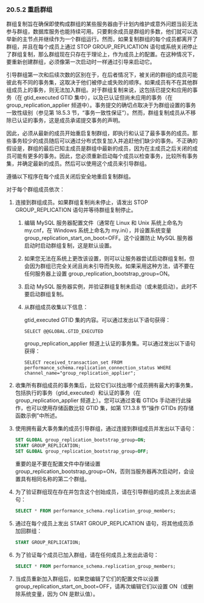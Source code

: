 ### 20.5.2 重启群组

群组复制旨在确保即使构成群组的某些服务器由于计划内维护或意外问题当前无法参与群组，数据库服务也能持续可用。只要剩余成员是群组的多数，他们就可以选举新的主节点并继续作为一个群组运行。然而，如果复制群组的每个成员都离开了群组，并且在每个成员上通过 STOP GROUP_REPLICATION 语句或系统关闭停止了群组复制，那么群组现在只存在于理论上，作为成员上的配置。在这种情况下，要重新创建群组，必须像第一次启动时一样通过引导来启动它。

引导群组第一次和后续次数的区别在于，在后者情况下，被关闭的群组的成员可能彼此有不同的事务集，这取决于他们被停止或失败的顺序。如果成员有不在其他群组成员上的事务，则无法加入群组。对于群组复制来说，这包括已提交和应用的事务（在 gtid_executed GTID 集中），以及已认证但尚未应用的事务（在 group_replication_applier 频道中）。事务提交的确切点取决于为群组设置的事务一致性级别（参见第 18.5.3 节，“事务一致性保证”）。然而，群组复制成员从不移除已认证的事务，这是成员承诺提交事务的声明。

因此，必须从最新的成员开始重启复制群组，即执行和认证了最多事务的成员。那些事务较少的成员随后可以通过分布式恢复加入并追赶他们缺少的事务。不正确的假设是，群组的最后已知主成员是群组中最新的成员，因为在主成员之后关闭的成员可能有更多的事务。因此，您必须重新启动每个成员以检查事务，比较所有事务集，并确定最新的成员。然后可以使用这个成员来引导群组。

遵循以下程序在每个成员关闭后安全地重启复制群组。

对于每个群组成员依次：

1. 连接到群组成员。如果群组复制尚未停止，请发出 STOP GROUP_REPLICATION 语句并等待群组复制停止。

   1. 编辑 MySQL 服务器配置文件（通常在 Linux 和 Unix 系统上命名为 my.cnf，在 Windows 系统上命名为 my.ini），并设置系统变量 group_replication_start_on_boot=OFF。这个设置防止 MySQL 服务器启动时启动群组复制，这是默认设置。

   2. 如果您无法在系统上更改该设置，则可以让服务器尝试启动群组复制，但会因为群组已完全关闭且尚未引导而失败。如果采用这种方法，请不要在任何服务器上设置 group_replication_bootstrap_group=ON。

   3. 启动 MySQL 服务器实例，并验证群组复制未启动（或未能启动）。此时不要启动群组复制。

   4. 从群组成员收集以下信息：

      gtid_executed GTID 集的内容。可以通过发出以下语句获得：

      ```mysql
      SELECT @@GLOBAL.GTID_EXECUTED
      ```

      group_replication_applier 频道上认证的事务集。可以通过发出以下语句获得：

      ```mysql
      SELECT received_transaction_set FROM performance_schema.replication_connection_status WHERE channel_name="group_replication_applier";
      ```

4. 收集所有群组成员的事务集后，比较它们以找出哪个成员拥有最大的事务集，包括执行的事务（gtid_executed）和认证的事务（在 group_replication_applier 频道上）。您可以通过查看 GTIDs 手动进行此操作，也可以使用存储函数比较 GTID 集，如第 17.1.3.8 节“操作 GTIDs 的存储函数示例”中所述。

7. 使用拥有最大事务集的成员引导群组，通过连接到群组成员并发出以下语句：

   ```sql
   SET GLOBAL group_replication_bootstrap_group=ON;
   START GROUP_REPLICATION;
   SET GLOBAL group_replication_bootstrap_group=OFF;
   ```

   重要的是不要在配置文件中存储设置 group_replication_bootstrap_group=ON，否则当服务器再次启动时，会设置具有相同名称的第二个群组。

8. 为了验证群组现在存在并包含这个创始成员，请在引导群组的成员上发出此语句：

   ```sql
   SELECT * FROM performance_schema.replication_group_members;
   ```

9. 通过在每个成员上发出 START GROUP_REPLICATION 语句，将其他成员添加回群组：

   ```sql
   START GROUP_REPLICATION;
   ```

10. 为了验证每个成员已加入群组，请在任何成员上发出此语句：

    ```sql
    SELECT * FROM performance_schema.replication_group_members;
    ```

11. 当成员重新加入群组后，如果您编辑了它们的配置文件以设置 group_replication_start_on_boot=OFF，请再次编辑它们以设置 ON（或删除系统变量，因为 ON 是默认值）。